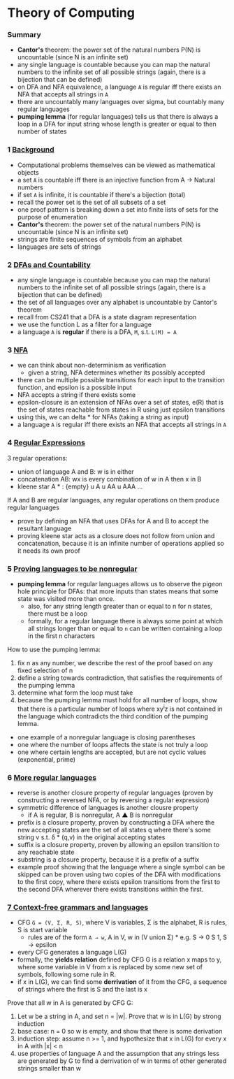 # Theory of Computing
### Summary
- **Cantor's** theorem: the power set of the natural numbers P(N) is uncountable (since N is an infinite set)
- any single language is countable because you can map the natural numbers to the infinite set of all possible strings (again, there is a bijection that can be defined)
- on DFA and NFA equivalence, a language `A` is regular iff there exists an NFA that accepts all strings in `A`
- there are uncountably many languages over sigma, but countably many regular languages
- **pumping lemma** (for regular languages) tells us that there is always a loop in a DFA for input string whose length is greater or equal to then number of states

### 1 [Background](https://cs.uwaterloo.ca/~watrous/CS360/Lectures/01.pdf)
- Computational problems themselves can be viewed as mathematical objects
- a set `A` is countable iff there is an injective function from A -> Natural numbers
- if set `A` is infinite, it is countable if there's a bijection (total)
- recall the power set is the set of all subsets of a set
- one proof pattern is breaking down a set into finite lists of sets for the purpose of enumeration
- **Cantor's** theorem: the power set of the natural numbers P(N) is uncountable (since N is an infinite set)
- strings are finite sequences of symbols from an alphabet
- languages are sets of strings

### 2 [DFAs and Countability](https://cs.uwaterloo.ca/~watrous/CS360.Spring2019/Lectures/02.pdf)
- any single language is countable because you can map the natural numbers to the infinite set of all possible strings (again, there is a bijection that can be defined)
- the set of all languages over any alphabet is uncountable by Cantor's theorem
- recall from CS241 that a DFA is a state diagram representation
- we use the function L as a filter for a language
- a language `A` is **regular** if there is a DFA, `M`, s.t. `L(M) = A`

### 3 [NFA](https://cs.uwaterloo.ca/~watrous/CS360/Lectures/03.pdf)
- we can think about non-determinism as verification
  - given a string, NFA determines whether its possibly accepted
- there can be multiple possible transitions for each input to the transition function, and epsilon is a possible input
- NFA accepts a string if there exists some
- epsilon-closure is an extension of NFAs over a set of states, e(R) that is the set of states reachable from states in R using just epsilon transitions
- using this, we can delta * for NFAs (taking a string as input)
- a language `A` is regular iff there exists an NFA that accepts all strings in `A`

### 4 [Regular Expressions](https://cs.uwaterloo.ca/~watrous/CS360/Lectures/04.pdf)
3 regular operations:
- union of language A and B: w is in either
- concatenation AB: wx is every combination of w in A then x in B
- kleene star A * : {empty} u A u AA u AAA ...

If A and B are regular languages, any regular operations on them produce regular languages
- prove by defining an NFA that uses DFAs for A and B to accept the resultant language
- proving kleene star acts as a closure does not follow from union and concatenation, because it is an infinite number of operations applied so it needs its own proof

### 5 [Proving languages to be nonregular](https://cs.uwaterloo.ca/~watrous/CS360/Lectures/05.pdf)
- **pumping lemma** for regular languages allows us to observe the pigeon hole principle for DFAs: that more inputs than states means that some state was visited more than once.
  - also, for any string length greater than or equal to n for n states, there must be a loop
  - formally, for a regular language there is always some point at which all strings longer than or equal to `n` can be written containing a loop in the first n characters
  
How to use the pumping lemma:
1. fix n as any number, we describe the rest of the proof based on any fixed selection of n
1. define a string towards contradiction, that satisfies the requirements of the pumping lemma
1. determine what form the loop must take
1. because the pumping lemma must hold for all number of loops, show that there is a particular number of loops where xy<sup>i</sup>z is not contained in the language which contradicts the third condition of the pumping lemma.

- one example of a nonregular language is closing parentheses
- one where the number of loops affects the state is not truly a loop
- one where certain lengths are accepted, but are not cyclic values (exponential, prime)

### 6 [More regular languages](https://cs.uwaterloo.ca/~watrous/CS360/Lectures/06.pdf)
- reverse is another closure property of regular languages (proven by constructing a reversed NFA, or by reversing a regular expression)
- symmetric difference of languages is another clousre property
  - if A is regular, B is nonregular, A ▲ B is nonregular
- prefix is a closure property, proven by constructing a DFA where the new accepting states are the set of all states q where there's some string v s.t. δ * (q,v) in the original accepting states
- suffix is a closure property, proven by allowing an epsilon transition to any reachable state
- substring is a closure property, because it is a prefix of a suffix
- example proof showing that the language where a single symbol can be skipped can be proven using two copies of the DFA with modifications to the first copy, where there exists epsilon transitions from the first to the second DFA wherever there exists transitions within the first.

### [7 Context-free grammars and languages](https://cs.uwaterloo.ca/~watrous/CS360/Lectures/07.pdf)
- CFG `G = (V, Σ, R, S)`, where V is variables, Σ is the alphabet, R is rules, S is start variable
  - rules are of the form `A → w`, A in V, w in (V union Σ) * e.g. S -> 0 S 1, S -> epsilon
- every CFG generates a language L(G)
- formally, the **yields relation** defined by CFG G is a relation x maps to y, where some variable in V from x is replaced by some new set of symbols, following some rule in R.
- if x in L(G), we can find some **derrivation** of it from the CFG, a sequence of strings where the first is S and the last is x

Prove that all w in A is generated by CFG G:
1. Let w be a string in A, and set n = |w|. Prove that w is in L(G) by strong induction
1. base case: n = 0 so w is empty, and show that there is some derivation
1. induction step: assume n >= 1, and hypothesize that x in L(G) for every x in A with |x| < n
1. use properties of language A and the assumption that any strings less are generated by G to find a derrivation of w in terms of other generated strings smaller than w

